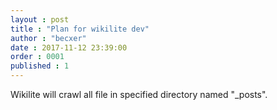 ```yaml
---
layout : post
title : "Plan for wikilite dev"
author : "becxer"
date : 2017-11-12 23:39:00
order : 0001
published : 1
---
```


Wikilite will crawl all file in specified directory named "_posts".


